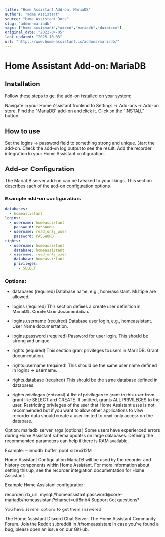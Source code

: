 ```yaml
---
title: "Home Assistant Add-on: MariaDB"
authors: "Home Assistant"
source: "Home Assistant Docs"
slug: "addon-mariadb"
tags: ["home-assistant","addon","mariadb","database"]
original_date: "2022-04-05"
last_updated: "2025-10-03"
url: "https://www.home-assistant.io/addons/mariadb/"
---
```


# Home Assistant Add-on: MariaDB

## Installation
Follow these steps to get the add-on installed on your system:

Navigate in your Home Assistant frontend to Settings -> Add-ons -> Add-on store.
Find the "MariaDB" add-on and click it.
Click on the "INSTALL" button.

## How to use
Set the logins -> password field to something strong and unique.
Start the add-on.
Check the add-on log output to see the result.
Add the recorder integration to your Home Assistant configuration.

## Add-on Configuration
The MariaDB server add-on can be tweaked to your likings. This section describes each of the add-on configuration options.

### Example add-on configuration:
```yaml
databases:
  - homeassistant
logins:
  - username: homeassistant
    password: PASSWORD
  - username: read_only_user
    password: PASSWORD
rights:
  - username: homeassistant
    database: homeassistant
  - username: read_only_user
    database: homeassistant
    privileges:
      - SELECT
```

### Options:
  - databases (required)
    Database name, e.g., homeassistant. Multiple are allowed.

  - logins (required)
    This section defines a create user definition in MariaDB. Create User documentation.

  - logins.username (required)
    Database user login, e.g., homeassistant. User Name documentation.

  - logins.password (required)
    Password for user login. This should be strong and unique.

  - rights (required)
    This section grant privileges to users in MariaDB. Grant documentation.

  - rights.username (required)
    This should be the same user name defined in logins -> username.

  - rights.database (required)
    This should be the same database defined in databases.

  - rights.privileges (optional)
    A list of privileges to grant to this user from grant like SELECT and CREATE. If omitted, grants ALL PRIVILEGES to the user. Restricting privileges of the user that Home Assistant uses is not recommended but if you want to allow other applications to view recorder data should create a user limited to read-only access on the database.

Option: mariadb_server_args (optional)
Some users have experienced errors during Home Assistant schema updates on large databases. Defining the recommended parameters can help if there is RAM available.

Example: --innodb_buffer_pool_size=512M

Home Assistant Configuration
MariaDB will be used by the recorder and history components within Home Assistant. For more information about setting this up, see the recorder integration documentation for Home Assistant.

Example Home Assistant configuration:

recorder:
  db_url: mysql://homeassistant:password@core-mariadb/homeassistant?charset=utf8mb4
Support
Got questions?

You have several options to get them answered:

The Home Assistant Discord Chat Server.
The Home Assistant Community Forum.
Join the Reddit subreddit in /r/homeassistant
In case you've found a bug, please open an issue on our GitHub.